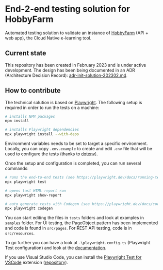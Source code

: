 # End-2-end testing solution for HobbyFarm

Automated testing solution to validate an instance of [HobbyFarm](https://github.com/hobbyfarm) (API + web app), the Cloud Native e-learning tool.

## Current state

This repository has been created in February 2023 and is under active development. The design has been being documented in an ADR (Architecture Decision Record): [adr-init-solution-202302.md](docs/adr/adr-init-solution-202302.md).

## How to contribute

The technical solution is based on [Playwright](https://playwright.dev). The following setup is required in order to run the tests on a machine:

```bash
# installs NPM packages
npm install

# installs Playwright dependencies
npx playwright install --with-deps
```

Environment variables needs to be set to target a specific environment. Locally, you can copy `.env.example` to create and edit `.env` file that will be used to configure the tests (thanks to [dotenv](https://github.com/motdotla/dotenv)).

Once the setup and configuration is completed, you can run several commands:

```bash
# runs the end-to-end tests (see https://playwright.dev/docs/running-tests)
npx playwright test

# opens last HTML report run
npx playwright show-report

# auto generate tests with Codegen (see https://playwright.dev/docs/codegen for options)
npx playwright codegen
```

You can start editing the files in `tests` folders and look at examples in `samples` folder. For UI testing, the PageObject pattern has been implemented and code is found in `src/pages`. For REST API testing, code is in `src/resources`.

To go further you can have a look at `.\playwright.config.ts` (Playwright Test configuration) and look at the [documentation](https://playwright.dev/docs/intro).

If you use Visual Studio Code, you can install the [Playwright Test for VSCode](https://marketplace.visualstudio.com/items?itemName=ms-playwright.playwright) extension ([repository](https://github.com/microsoft/playwright-vscode)).
